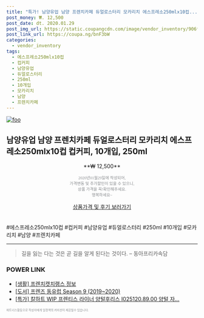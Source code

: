 ```yaml
--- 
title: "특가! 남양유업 남양 프렌치카페 듀얼로스터리 모카리치 에스프레소250mlx10컵..." 
post_money: ₩. 12,500 
post_date: dt. 2020.01.29 
post_img_url: https://static.coupangcdn.com/image/vendor_inventory/906f/8e9a8480ffa1b65ac67c988c2f7e0d74cb10d0c4492bbc623a9e2f3fe826.jpg 
post_link_url: https://coupa.ng/bnF3bW 
categories: 
  - vendor_inventory 
tags: 
  - 에스프레소250mlx10컵 
  - 컵커피 
  - 남양유업 
  - 듀얼로스터리 
  - 250ml 
  - 10개입 
  - 모카리치 
  - 남양 
  - 프렌치카페 
--- 
```

[![foo](https://static.coupangcdn.com/image/vendor_inventory/906f/8e9a8480ffa1b65ac67c988c2f7e0d74cb10d0c4492bbc623a9e2f3fe826.jpg)](https://coupa.ng/bnF3bW) 

## 남양유업 남양 프렌치카페 듀얼로스터리 모카리치 에스프레소250mlx10컵 컵커피, 10개입, 250ml 
<p style="text-align: center;">**₩ 12,500**</p> 
<p style="text-align: center;"><span style="color: #898c8f; font-family: Georgia,Times,serif; font-size: 0.75em;">2020년01월29일에 작성되어, <br>가격변동 및 추가할인이 있을 수 있으니,<br> 상품 가격을 꼭!확인해주세요.<br>행복하세요~</span> 
</p>	 
<div markdown="0" style="text-align: center;"><a href="https://coupa.ng/bnF3bW" class="btn btn--success">상품가격 및 후기 보러가기</a></div> 
<br><br> 
  #에스프레소250mlx10컵 #컵커피 #남양유업 #듀얼로스터리 #250ml #10개입 #모카리치 #남양 #프렌치카페 
<hr> 

> 길을 잃는 다는 것은 곧 길을 알게 된다는 것이다. – 동아프리카속담 


### POWER LINK

* <a href="https://blog.naver.com/santokki14/221769991470" target="_blank"> [생활] 프렌치캣치랭스 정보 </a>
* <a href="https://blog.naver.com/fasyy4321/221781695142" target="_blank">[도서] 프렌즈 동유럽 Season 9 (2019~2020)</a>
* <a href="https://blog.naver.com/an0733/221789239024" target="_blank">[특가] 칼하트 WIP 프렌티스 라이너 양털후리스 I025120.89.00 양털 자...</a>

<span style="color: #898c8f; font-family: Georgia,Times,serif; font-size: 0.55em;">파트너스활동으로 작성자에게 일정액의 커미션이 제공될수 있습니다.</span> 
